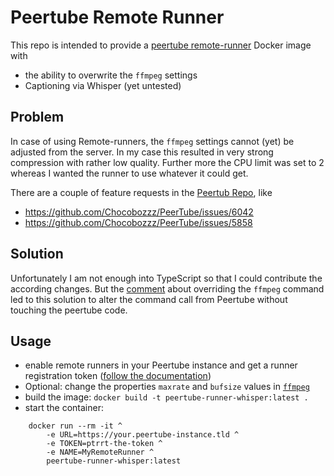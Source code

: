 # Peertube Remote Runner 
This repo is intended to provide a [peertube remote-runner](https://docs.joinpeertube.org/admin/remote-runners) Docker image with 
* the ability to overwrite the `ffmpeg` settings
* Captioning via Whisper (yet untested)

## Problem
In case of using Remote-runners, the `ffmpeg` settings cannot (yet) be adjusted from the server. In my case this resulted in very strong compression with rather low quality. Further more the CPU limit was set to 2 whereas I wanted the runner to use whatever it could get.

There are a couple of feature requests in the [Peertub Repo](https://github.com/Chocobozzz/PeerTube), like 
* https://github.com/Chocobozzz/PeerTube/issues/6042
* https://github.com/Chocobozzz/PeerTube/issues/5858


## Solution
Unfortunately I am not enough into TypeScript so that I could contribute the according changes. But the [comment](https://github.com/Chocobozzz/PeerTube/issues/5858#issuecomment-1987772950) about overriding the `ffmpeg` command led to this solution to alter the command call from Peertube without touching the peertube code.

## Usage
* enable remote runners in your Peertube instance and get a runner registration token ([follow the documentation](https://docs.joinpeertube.org/admin/remote-runners#enable-remote-runners))
* Optional: change the properties `maxrate` and `bufsize` values in [`ffmpeg`](blob/develop/ffmpeg)
* build the image: `docker build -t peertube-runner-whisper:latest .`
* start the container: 
```
    docker run --rm -it ^
        -e URL=https://your.peertube-instance.tld ^
        -e TOKEN=ptrrt-the-token ^
        -e NAME=MyRemoteRunner ^
        peertube-runner-whisper:latest
```

